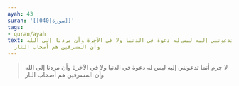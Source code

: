 ```yaml
---
ayah: 43
surah: '[[040|سورة]]'
tags:
- quran/ayah
text: لا جرم أنما تدعونني إليه ليس له دعوة في الدنيا ولا في الآخرة وأن مردنا إلى الله
  وأن المسرفين هم أصحاب النار
---
```

> لا جرم أنما تدعونني إليه ليس له دعوة في الدنيا ولا في الآخرة وأن مردنا إلى الله وأن المسرفين هم أصحاب النار

